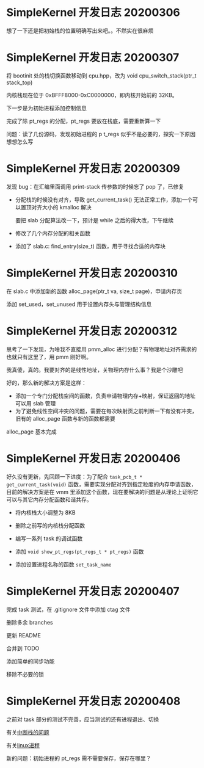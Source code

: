 # SimpleKernel 开发日志 20200306

想了一下还是把初始栈的位置明确写出来吧。。不然实在很麻烦



# SimpleKernel 开发日志 20200307

将 bootinit 处的栈切换函数移动到 cpu.hpp，改为 void cpu_switch_stack(ptr_t stack_top)

内核栈现在位于 0xBFFF8000-0xC0000000，即内核开始前的 32KB。

下一步是为初始进程添加控制信息

完成了除 pt_regs 的分配，pt_regs 要放在栈底，需要重新算一下

问题：读了几份源码，发现初始进程的 p t_regs 似乎不是必要的，探究一下原因想想怎么写





# SimpleKernel 开发日志 20200309

发现 bug：在汇编里面调用 print-stack 传参数的时候忘了 pop 了，已修复

- 分配栈的时候没有对齐，导致 get_current_task() 无法正常工作，添加一个可以置顶对齐大小的 kmalloc 解决

    要把 slab 分配算法改一下，预计是 while 之后的得大改，下午继续

- 修改了几个内存分配的相关函数

- 添加了 slab.c: find_entry(size_t) 函数，用于寻找合适的内存块



# SimpleKernel 开发日志 20200310

在 slab.c 中添加新的函数 alloc_page(ptr_t va, size_t page)，申请内存页

添加 set_used，set_unused 用于设置内存头与管理结构信息



# SimpleKernel 开发日志 20200312

思考了一下发现，为啥我不直接用 pmm_alloc 进行分配？有物理地址对齐需求的也就只有这里了，用 pmm 刚好啊。

我真傻，真的。我要对齐的是线性地址，关物理内存什么事？我是个沙雕吧

好的，那么新的解决方案是这样：

- 添加一个专门分配栈空间的函数，负责申请物理内存+映射，保证返回的地址可以用 slab 管理
- 为了避免线性空间冲突的问题，需要在每次映射页之前判断一下有没有冲突，旧有的 alloc_page 函数与新的函数都需要

alloc_page 基本完成



# SimpleKernel 开发日志 20200406

好久没有更新，先回顾一下进度：为了配合 `task_pcb_t * get_current_task(void)` 函数，需要实现分配对齐到指定粒度的内存申请函数，目前的解决方案是在 vmm 里添加这个函数，现在要解决的问题是从理论上证明它可以与其它内存分配函数和谐共存。

- 将内核栈大小调整为 8KB
- 删除之前写的内核栈分配函数

- 编写一系列 task 的调试函数
- 添加 `void show_pt_regs(pt_regs_t * pt_regs)` 函数

- 添加设置进程名称的函数 `set_task_name`



# SimpleKernel 开发日志 20200407

完成 task 测试，在 .gitignore 文件中添加 ctag 文件

删除多余 branches

更新 README

合并到 TODO

添加简单的同步功能

移除不必要的锁



# SimpleKernel 开发日志 20200408

之前对 task 部分的测试不完善，应当测试的还有进程退出、切换

有关[中断栈的问题](http://blog.chinaunix.net/uid-23769728-id-3077874.html)

有关[linux进程](https://www.cnblogs.com/arnoldlu/p/8466928.html)

新的问题：初始进程的 pt_regs 需不需要保存，保存在哪里？

